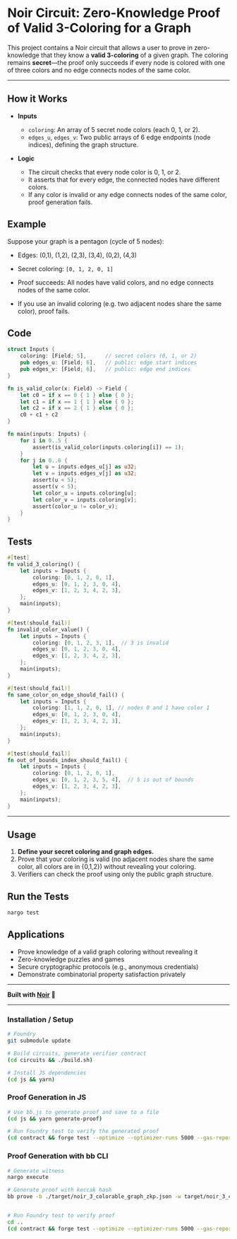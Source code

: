 # Noir Circuit: Zero-Knowledge Proof of Valid 3-Coloring for a Graph

This project contains a Noir circuit that allows a user to prove in zero-knowledge that they know a **valid 3-coloring** of a given graph. The coloring remains **secret**—the proof only succeeds if every node is colored with one of three colors and no edge connects nodes of the same color.

---

## How it Works

- **Inputs**
  - `coloring`: An array of 5 secret node colors (each 0, 1, or 2).
  - `edges_u`, `edges_v`: Two public arrays of 6 edge endpoints (node indices), defining the graph structure.

- **Logic**
  - The circuit checks that every node color is 0, 1, or 2.
  - It asserts that for every edge, the connected nodes have different colors.
  - If any color is invalid or any edge connects nodes of the same color, proof generation fails.

## Example

Suppose your graph is a pentagon (cycle of 5 nodes):

- Edges: (0,1), (1,2), (2,3), (3,4), (0,2), (4,3)
- Secret coloring: `[0, 1, 2, 0, 1]`

- Proof succeeds: All nodes have valid colors, and no edge connects nodes of the same color.
- If you use an invalid coloring (e.g. two adjacent nodes share the same color), proof fails.

## Code

```rust
struct Inputs {
    coloring: [Field; 5],      // secret colors (0, 1, or 2)
    pub edges_u: [Field; 6],   // public: edge start indices
    pub edges_v: [Field; 6],   // public: edge end indices
}

fn is_valid_color(x: Field) -> Field {
    let c0 = if x == 0 { 1 } else { 0 };
    let c1 = if x == 1 { 1 } else { 0 };
    let c2 = if x == 2 { 1 } else { 0 };
    c0 + c1 + c2
}

fn main(inputs: Inputs) {
    for i in 0..5 {
        assert(is_valid_color(inputs.coloring[i]) == 1);
    }
    for j in 0..6 {
        let u = inputs.edges_u[j] as u32;
        let v = inputs.edges_v[j] as u32;
        assert(u < 5);
        assert(v < 5);
        let color_u = inputs.coloring[u];
        let color_v = inputs.coloring[v];
        assert(color_u != color_v);
    }
}
```

## Tests

```rust
#[test]
fn valid_3_coloring() {
    let inputs = Inputs {
        coloring: [0, 1, 2, 0, 1],
        edges_u: [0, 1, 2, 3, 0, 4],
        edges_v: [1, 2, 3, 4, 2, 3],
    };
    main(inputs);
}

#[test(should_fail)]
fn invalid_color_value() {
    let inputs = Inputs {
        coloring: [0, 1, 2, 3, 1],  // 3 is invalid
        edges_u: [0, 1, 2, 3, 0, 4],
        edges_v: [1, 2, 3, 4, 2, 3],
    };
    main(inputs);
}

#[test(should_fail)]
fn same_color_on_edge_should_fail() {
    let inputs = Inputs {
        coloring: [1, 1, 2, 0, 1], // nodes 0 and 1 have color 1
        edges_u: [0, 1, 2, 3, 0, 4],
        edges_v: [1, 2, 3, 4, 2, 3],
    };
    main(inputs);
}

#[test(should_fail)]
fn out_of_bounds_index_should_fail() {
    let inputs = Inputs {
        coloring: [0, 1, 2, 0, 1],
        edges_u: [0, 1, 2, 3, 5, 4],  // 5 is out of bounds
        edges_v: [1, 2, 3, 4, 2, 3],
    };
    main(inputs);
}
```

---

## Usage

1. **Define your secret coloring and graph edges.**
2. Prove that your coloring is valid (no adjacent nodes share the same color, all colors are in {0,1,2}) without revealing your coloring.
3. Verifiers can check the proof using only the public graph structure.

## Run the Tests

```sh
nargo test
```

## Applications

- Prove knowledge of a valid graph coloring without revealing it
- Zero-knowledge puzzles and games
- Secure cryptographic protocols (e.g., anonymous credentials)
- Demonstrate combinatorial property satisfaction privately

---

**Built with [Noir](https://noir-lang.org/)** 🦄

---

### Installation / Setup

```bash
# Foundry
git submodule update

# Build circuits, generate verifier contract
(cd circuits && ./build.sh)

# Install JS dependencies
(cd js && yarn)
```

### Proof Generation in JS

```bash
# Use bb.js to generate proof and save to a file
(cd js && yarn generate-proof)

# Run Foundry test to verify the generated proof
(cd contract && forge test --optimize --optimizer-runs 5000 --gas-report -vvv)
```

### Proof Generation with bb CLI

```bash
# Generate witness
nargo execute

# Generate proof with keccak hash
bb prove -b ./target/noir_3_colorable_graph_zkp.json -w target/noir_3_colorable_graph_zkp.gz -o ./target --oracle_hash keccak


# Run Foundry test to verify proof
cd ..
(cd contract && forge test --optimize --optimizer-runs 5000 --gas-report -vvv)
```